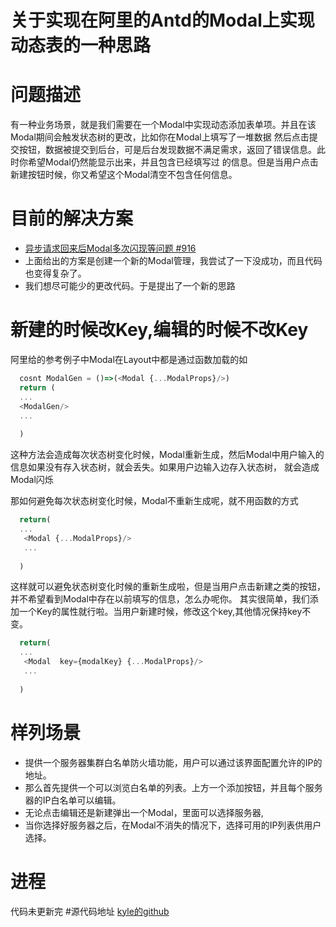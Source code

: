 关于实现在阿里的Antd的Modal上实现动态表的一种思路
=============================

# 问题描述
 有一种业务场景，就是我们需要在一个Modal中实现动态添加表单项。并且在该Modal期间会触发状态树的更改，比如你在Modal上填写了一堆数据
 然后点击提交按钮，数据被提交到后台，可是后台发现数据不满足需求，返回了错误信息。此时你希望Modal仍然能显示出来，并且包含已经填写过
 的信息。但是当用户点击新建按钮时候，你又希望这个Modal清空不包含任何信息。

# 目前的解决方案
- [异步请求回来后Modal多次闪现等问题 #916](https://github.com/dvajs/dva/issues/916)
- 上面给出的方案是创建一个新的Modal管理，我尝试了一下没成功，而且代码也变得复杂了。
- 我们想尽可能少的更改代码。于是提出了一个新的思路
# 新建的时候改Key,编辑的时候不改Key
阿里给的参考例子中Modal在Layout中都是通过函数加载的如

```javascript
  cosnt ModalGen = ()=>(<Modal {...ModalProps}/>)
  return (
  ... 
  <ModalGen/>
  ...
  
  )
```

这种方法会造成每次状态树变化时候，Modal重新生成，然后Modal中用户输入的信息如果没有存入状态树，就会丢失。如果用户边输入边存入状态树，
就会造成Modal闪烁

那如何避免每次状态树变化时候，Modal不重新生成呢，就不用函数的方式

```javascript
  return(
  ...
   <Modal {...ModalProps}/>
   ...
  
  )
```


这样就可以避免状态树变化时候的重新生成啦，但是当用户点击新建之类的按钮，并不希望看到Modal中存在以前填写的信息，怎么办呢你。
其实很简单，我们添加一个Key的属性就行啦。当用户新建时候，修改这个key,其他情况保持key不变。

```javascript
  return(
  ...
   <Modal  key={modalKey} {...ModalProps}/>
   ...
  
  )
```


# 样列场景
 - 提供一个服务器集群白名单防火墙功能，用户可以通过该界面配置允许的IP的地址。
 - 那么首先提供一个可以浏览白名单的列表。上方一个添加按钮，并且每个服务器的IP白名单可以编辑。
 - 无论点击编辑还是新建弹出一个Modal，里面可以选择服务器,
 - 当你选择好服务器之后，在Modal不消失的情况下，选择可用的IP列表供用户选择。

# 进程
代码未更新完
#源代码地址
[kyle的github](https://github.com/nianhua110/dynamic-form-on-modal)
